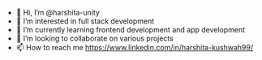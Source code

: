 - 👋 Hi, I’m @harshita-unity
- 👀 I’m interested in full stack development
- 🌱 I’m currently learning frontend development and app development
- 💞️ I’m looking to collaborate on various projects
- 📫 How to reach me https://www.linkedin.com/in/harshita-kushwah99/

<!---
harshita-unity/harshita-unity is a ✨ special ✨ repository because its `README.md` (this file) appears on your GitHub profile.
You can click the Preview link to take a look at your changes.
--->
